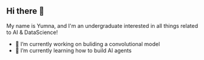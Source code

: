 ## Hi there 👋

My name is Yumna, and I'm an undergraduate  interested in all things related to AI & DataScience!

- 🔭 I’m currently working on buliding a convolutional model
- 🌱 I’m currently learning how to build AI agents

<!--
**YumnaZai/YumnaZai** is a ✨ _special_ ✨ repository because its `README.md` (this file) appears on your GitHub profile.

Here are some ideas to get you started:

- 🔭 I’m currently working on ...
- 🌱 I’m currently learning ...
- 👯 I’m looking to collaborate on ...
- 🤔 I’m looking for help with ...
- 💬 Ask me about ...
- 📫 How to reach me: ...
- 😄 Pronouns: ...
- ⚡ Fun fact: ...
-->
